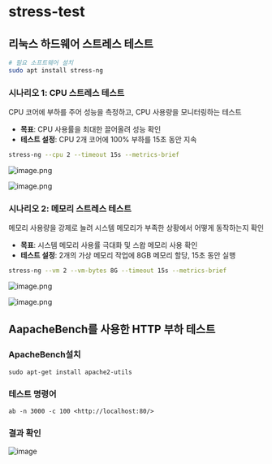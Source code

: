 # stress-test
## 리눅스 하드웨어 스트레스 테스트

```bash
# 필요 소프트웨어 설치
sudo apt install stress-ng
```

### 시나리오 1: CPU 스트레스 테스트

CPU 코어에 부하를 주어 성능을 측정하고, CPU 사용량을 모니터링하는 테스트

- **목표**: CPU 사용률을 최대한 끌어올려 성능 확인
- **테스트 설정**: CPU 2개 코어에 100% 부하를 15초 동안 지속

```bash
stress-ng --cpu 2 --timeout 15s --metrics-brief
```

![image.png](https://img.notionusercontent.com/s3/prod-files-secure%2Fec5b0c54-e4b8-4aab-9659-c6c25e0c5f35%2F9ddffc9b-709a-4ad6-8d21-5cafc03368f6%2Fimage.png/size/w=2000?exp=1728373222&sig=IHgfYO25rTKNRjufO3TxHrehjnZs_Ui_OrVl4MTREuM)

![image.png](https://img.notionusercontent.com/s3/prod-files-secure%2Fec5b0c54-e4b8-4aab-9659-c6c25e0c5f35%2F2cd0c59f-9738-4499-bd6e-7931e999692e%2Fimage.png/size/w=2000?exp=1728373262&sig=OxUAfzVMMXPRMzE7KOrQ5RgVPUJtLvN8S7G-fHxy5Lg)

### 시나리오 2: 메모리 스트레스 테스트

메모리 사용량을 강제로 늘려 시스템 메모리가 부족한 상황에서 어떻게 동작하는지 확인

- **목표**: 시스템 메모리 사용률 극대화 및 스왑 메모리 사용 확인
- **테스트 설정**: 2개의 가상 메모리 작업에  8GB 메모리 할당, 15초 동안 실행

```bash
stress-ng --vm 2 --vm-bytes 8G --timeout 15s --metrics-brief
```

![image.png](https://img.notionusercontent.com/s3/prod-files-secure%2Fec5b0c54-e4b8-4aab-9659-c6c25e0c5f35%2F6ab0c6fe-9bca-4831-a739-028926655e55%2Fimage.png/size/w=2000?exp=1728373265&sig=Nvm6OI6rdPwyHef0yJ7q0X32QLjPWyMiKV7-Fr6YTFI)

![image.png](https://img.notionusercontent.com/s3/prod-files-secure%2Fec5b0c54-e4b8-4aab-9659-c6c25e0c5f35%2F9ddffc9b-709a-4ad6-8d21-5cafc03368f6%2Fimage.png/size/w=2000?exp=1728373222&sig=IHgfYO25rTKNRjufO3TxHrehjnZs_Ui_OrVl4MTREuM)


## AapacheBench를 사용한 HTTP 부하 테스트
### ApacheBench설치
```sudo apt-get update
sudo apt-get install apache2-utils
```
### 테스트 명령어
```# 총 n번의 요청, c개의 동시 요청
ab -n 3000 -c 100 <http://localhost:80/>
```
### 결과 확인
![image](https://github.com/user-attachments/assets/30ec48f0-0bdb-4242-adcd-0c8f00d810a4)
